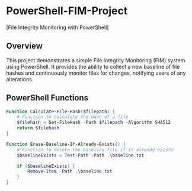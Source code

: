 # PowerShell-FIM-Project
  [File Integrity Monitoring with PowerShell]

## Overview

This project demonstrates a simple File Integrity Monitoring (FIM) system using PowerShell. It provides the ability to collect a new baseline of file hashes and continuously monitor files for changes, notifying users of any alterations.

## PowerShell Functions

```powershell
Function Calculate-File-Hash($filepath) {
    # Function to calculate the hash of a file
    $filehash = Get-FileHash -Path $filepath -Algorithm SHA512
    return $filehash
}

Function Erase-Baseline-If-Already-Exists() {
    # Function to delete the baseline file if it already exists
    $baselineExists = Test-Path -Path .\baseline.txt

    if ($baselineExists) {
        Remove-Item -Path .\baseline.txt
    }
}
